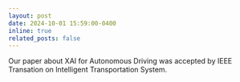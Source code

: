 ```yaml
---
layout: post
date: 2024-10-01 15:59:00-0400
inline: true
related_posts: false
---
```


Our paper about XAI for Autonomous Driving was accepted by IEEE Transation on Intelligent Transportation System.

